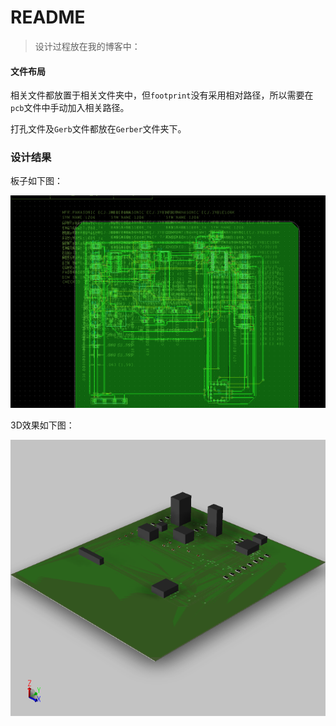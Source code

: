 #  README



> 设计过程放在我的博客中：

#### 文件布局

相关文件都放置于相关文件夹中，但`footprint`没有采用相对路径，所以需要在`pcb`文件中手动加入相关路径。

打孔文件及`Gerb`文件都放在`Gerber`文件夹下。

### 设计结果

板子如下图：

![2](p2.png)

3D效果如下图：

![3](p3.png)